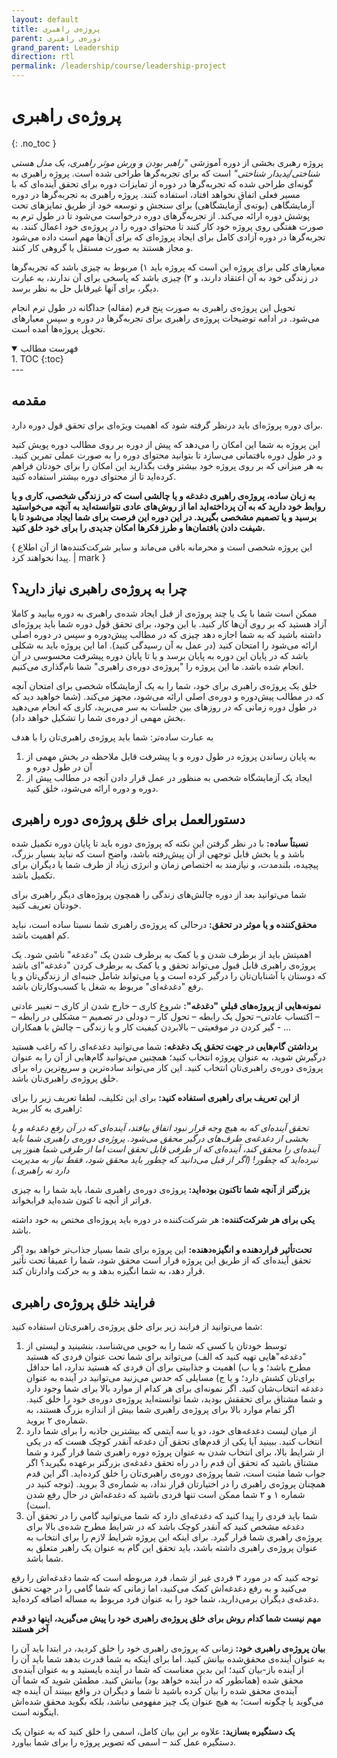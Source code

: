 ```yaml
---
layout: default
title: پروژه‌ی راهبری
parent: دوره‌‌ی راهبری
grand_parent: Leadership
direction: rtl
permalink: /leadership/course/leadership-project
---
```


# پروژه‌ی راهبری
{: .no_toc }

پروژه رهبری بخشی از دوره آموزشی *"راهبر بودن و ورش موثر راهبری، یک مدل هستی شناختی/پدیدار شناختی"* است که برای تجربه‌گرها طراحی شده است. پروژه راهبری به گونه‌ای طراحی شده که تجربه‌گرها در دوره از تمایزات دوره برای تحقق آینده‌ای که با مسیر فعلی اتفاق نخواهد افتاد، استفاده کنند. پروژه راهبری به تجربه‌گرها در دوره آزمایشگاهی (بوته‌ی آزمایشگاهی) برای سنجش و توسعه خود از طریق تمایزهای تحت پوشش دوره ارائه می‌کند. از تجربه‌گرهای دوره درخواست می‌شود تا در طول ترم به صورت هفتگی روی پروژه خود کار کنند تا محتوای دوره را در پروژه‌ی خود اعمال کنند. به تجربه‌گرها در دوره آزادی کامل برای ایجاد پروژه‌ای که برای آن‌ها مهم است داده می‌شود و مجاز هستند به صورت مستقل یا گروهی کار کنند.

معیارهای کلی برای پروژه این است که پروژه باید ۱) مربوط به چیزی باشد که تجربه‌گرها در زندگی خود به آن اعتقاد دارند، و ۲) چیزی باشد که پاسخی برای آن ندارند، به عبارت دیگر، برای آنها غیرقابل حل به نظر برسد. 

تحویل این پروژه‌ی راهبری به صورت پنج فرم (مقاله) جداگانه در طول ترم انجام می‌شود. در ادامه توضیحات پروژه‌ی راهبری برای تجربه‌گرها در دوره و سپس معیارهای تحویل پروژه‌ها آمده است.

<details open markdown="block">
  <summary>فهرست مطالب</summary>
  1. TOC
  {:toc}
</details>
---

## مقدمه
برای دوره پروژه‌ای باید درنظر گرفته شود که اهمیت ویژه‌ای برای تحقق قول دوره دارد.

این پروژه به شما این امکان را می‌دهد که پیش از دوره بر روی مطالب دوره پویش کنید و در طول دوره بافتمانی می‌سازد تا بتوانید محتوای دوره را به صورت عملی تمرین کنید. به هر میزانی که بر روی پروژه خود بیشتر وقت بگذارید این امکان را برای خودتان فراهم کرده‌اید تا از محتوای دوره بیشتر استفاده کنید.

**به زبان ساده، پروژه‌ی راهبری دغدغه و یا چالشی است که در زندگی شخصی، کاری و یا روابط خود دارید که به آن پرداخته‌اید اما از روش‌های عادی نتوانسته‌اید به آنچه می‌خواستید برسید و یا تصمیم مشخصی بگیرید. در این دوره این فرصت برای شما ایجاد می‌شود تا با شیفت دادن بافتمان‌ها و طرز فکرها امکان جدیدی را برای خود خلق کنید.**

{ این پروژه شخصی است و محرمانه باقی می‌ماند و سایر شرکت‌کننده‌ها از آن اطلاع پیدا نخواهند کرد. | mark }

## چرا به پروژه‌ی راهبری نیاز دارید؟
ممکن است شما با یک یا چند پروژه‌ی از قبل ایجاد شده‌ی راهبری به دوره بیایید و کاملا آزاد هستید که بر روی آن‌ها کار کنید. با این وجود، برای تحقق قول دوره شما باید پروژه‌ای داشته باشید که به شما اجازه دهد چیزی که در مطالب پیش‌دوره و سپس در دوره اصلی ارائه می‌شود را امتحان کنید (در عمل به آن رسیدگی کنید). اما این پروژه باید به شکلی باشد که در پایان این دوره به پایان برسد و یا تا پایان دوره پیشرفت محسوسی در آن انجام شده باشد. ما این پروژه را "پروژه‌ی دوره‌ی راهبری" شما نام‌گذاری می‌کنیم.

خلق یک پروژه‌ی راهبری برای خود، شما را به یک آزمایشگاه شخصی برای امتحان آنچه که در مطالب پیش‌دوره و دوره‌ی اصلی ارائه می‌شود، مجهز می‌کند. (شما خواهید دید که در طول دوره زمانی که در روزهای بین جلسات به سر می‌برید، کاری که انجام می‌دهید بخش مهمی از دوره‌ی شما را تشکیل خواهد داد).

به عبارت ساده‌تر: شما باید پروژه‌ی راهبری‌تان را با هدف 
1. به پایان رساندن پروژه در طول دوره و یا پیشرفت قابل ملاحظه در بخش مهمی از آن در طول دوره و
2. ایجاد یک آزمایشگاه شخصی به منظور در عمل قرار دادن آنچه در مطالب پیش از دوره و دوره ارائه می‌شود، خلق کنید.

## دستورالعمل برای خلق پروژه‌ی دوره راهبری
**نسبتاً ساده:** با در نظر گرفتن این نکته که پروژه‌ی دوره باید تا پایان دوره تکمیل شده باشد و یا بخش قابل توجهی از آن پیش‌رفته باشد، واضح است که نباید بسیار بزرگ، پیچیده، بلند‌مدت، و نیازمند به اختصاص زمان و انرژی زیاد از طرف شما یا دیگران برای تکمیل باشد.

شما می‌توانید بعد از دوره چالش‌های زندگی را همچون پروژه‌های دیگرِ راهبری برای خودتان تعریف کنید.

**محقق‌کننده و یا موثر در تحقق:** درحالی که پروژه‌ی راهبری شما نسبتا ساده است، نباید کم اهمیت باشد.

اهمیتش باید از برطرف شدن و یا کمک به برطرف شدن یک "دغدغه" ناشی شود. یک پروژه‌ی راهبری قابل قبول می‌تواند تحقق و یا کمک به برطرف کردن "دغدغه"ای باشد که دوستان یا آشنایان‌تان را درگیر کرده است و یا می‌تواند شامل جنبه‌ای از زندگی‌تان و یا رفع "دغدغه‌ای" مربوط به شغل یا کسب‌و‌کارتان باشد.

**نمونه‌هایی از پروژه‌های قبلیِ "دغدغه":** شروع کاری – خارج شدن از کاری – تغییر عادتی – اکتساب عادتی– تحول یک رابطه – تحول کار – دودلی در تصمیم – مشکلی در رابطه – گیر کردن در موقعیتی – بالابردن کیفیت کار و یا زندگی – چالش با همکاران - ...

**برداشتن گام‌هایی در جهت تحقق یک دغدغه:** شما می‌توانید دغدغه‌ای را که راغب هستید درگیرش شوید، به عنوان پروژه انتخاب کنید؛ همچنین می‌توانید گام‌هایی از آن را به عنوان پروژه‌ی دوره‌ی راهبری‌تان انتخاب کنید. این کار می‌تواند ساده‌ترین و سریع‌ترین راه برای خلق پروژه‌ی راهبری‌تان باشد.

**از این تعریف برای راهبری استفاده کنید:** برای این تکلیف، لطفا تعریف زیر را برای راهبری به کار ببرید:

*تحقق آینده‌ای که به هیچ وجه قرار نبود اتفاق بیافتد، آینده‌ای که در آن رفع دغدغه و یا بخشی از دغدغه‌ی طرف‌های درگیر محقق می‌شود. پروژه‌ی دوره‌ی راهبری شما باید آینده‌ای را محقق کند، آینده‌ای که از طرفی قابل تحقق است اما از طرفی شما هنوز پی نبرده‌اید که چطور! (اگر از قبل می‌دانید که چطور باید محقق شود، فقط نیاز به مدیریت دارد نه راهبری.)*

**بزرگتر از آنچه شما تاکنون بوده‌اید:** پروژه‌ی دوره‌ی راهبری شما، باید شما را به چیزی فراتر از آنچه تا کنون شده‌اید فرا‌بخواند.

**یکی برای هر شرکت‌کننده:** هر شرکت‌کننده در دوره باید پروژه‌ای مختص به خود داشته باشد.

**تحت‌تأثیر قراردهنده و انگیزه‌دهنده:** این پروژه برای شما بسیار جذاب‌تر خواهد بود اگر تحقق آینده‌ای که از طریق این پروژه قرار است محقق شود، شما را عمیقا تحت تأثیر قرار دهد، به شما انگیزه بدهد و به حرکت وادارتان کند.

## فرایند خلق پروژه‌ی راهبری
شما می‌توانید از فرایند زیر برای خلق پروژه‌ی راهبری‌تان استفاده کنید:
1. توسط خودتان یا کسی که شما را به خوبی می‌شناسد، بنشینید و لیستی از "دغدغه"هایی تهیه کنید که الف) می‌تواند برای شما تحت عنوان فردی که هستید مطرح باشد؛ و یا ب) اهمیت و جذابیتی برای آن فردی که هستید ندارد، اما حداقل برای‌تان کشش دارد؛ و یا ج) مسایلی که حدس می‌زنید می‌توانید در آینده به عنوان دغدغه انتخاب‌شان کنید. اگر نمونه‌ای برای هر کدام از موارد بالا برای شما وجود دارد و شما مشتاق برای تحققش بودید، شما توانسته‌اید پروژه‌ی دوره‌ی خود را خلق کنید. اگر تمام موارد بالا برای پروژه‌ی راهبری شما بیش از اندازه بزرگ هستند، به شماره‌ی ۲ بروید.
2. از میان لیست دغدغه‌های خود، دو یا سه آیتمی که بیشترین جاذبه را برای شما دارد انتخاب کنید. ببینید آیا یکی از قدم‌های تحقق آن دغدغه آنقدر کوچک هست که در یکی از شرایط بالا، برای انتخاب شدن به عنوان پروژه دوره راهبری شما قرار گیرد و شما مشتاق باشید که تحقق آن قدم را در راه تحقق دغدغه‌ی بزرگتر برعهده بگیرید؟ اگر جواب شما مثبت است، شما پروژه‌ی دوره‌ی راهبری‌تان را خلق کرده‌اید. اگر این قدم همچنان پروژه‌ی راهبری را در اختیارتان قرار نداد، به شماره‌ی 3 بروید. (توجه کنید در شماره ۱ و ۲ شما ممکن است تنها فردی باشید که دغدغه‌اش در حال رفع شدن است).
3. شما باید فردی را پیدا کنید که دغدغه‌ای دارد که شما می‌توانید گامی را در تحقق آن دغدغه مشخص کنید که آنقدر کوچک باشد که در شرایط مطرح شده‌ی بالا برای پروژه‌ی راهبری شما قرار گیرد. برای اینکه این پروژه شرایط لازم را برای انتخاب به عنوان پروژه‌ی راهبری داشته باشد، باید تحقق این گام به عنوان یک راهبر متعلق به شما باشد.

توجه کنید که در مورد ۳ فردی غیر از شما، فرد مربوطه است که شما دغدغه‌اش را رفع می‌کنید و به رفع دغدغه‌اش کمک می‌کنید، اما زمانی که شما گامی را در جهت تحقق دغدغه‌ی دیگران برمی‌دارید، شما خود را به عنوان فرد مربوط به مساله اضافه کرده‌اید.

**مهم نیست شما کدام روش برای خلق پروژه‌ی راهبری خود را پیش می‌گیرید، اینها دو قدم آخر هستند**

**بیان پروژه‌ی راهبری خود:** زمانی که پروژه‌ی راهبری خود را خلق کردید، در ابتدا باید آن را به عنوان آینده‌ی محقق‌شده بیانش کنید. اما برای اینکه به شما قدرت بدهد شما باید آن را از آینده باز-بیان کنید؛ این بدین معناست که شما در آینده بایستید و به عنوان آینده‌ی محقق شده (همانطور که در آینده خواهد بود) بیانش کنید. مطمئن شوید که شما آن آینده‌ی محقق شده را بیان کرده باشید تا شما و دیگران در واقع ببینند آن آینده چه می‌گوید یا چگونه است؛ به هیچ عنوان یک چیز مفهومی نباشد، بلکه بگوید محقق شده‌اش اینگونه است.

**یک دستگیره بسازید:** علاوه بر این بیان کامل، اسمی را خلق کنید که به عنوان یک دستگیره عمل کند – اسمی که تصویر پروژه را برای شما بیاورد.
